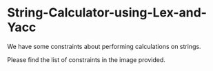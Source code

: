 # String-Calculator-using-Lex-and-Yacc


We have some constraints about performing calculations on strings.

Please find the list of constraints in the image provided.
